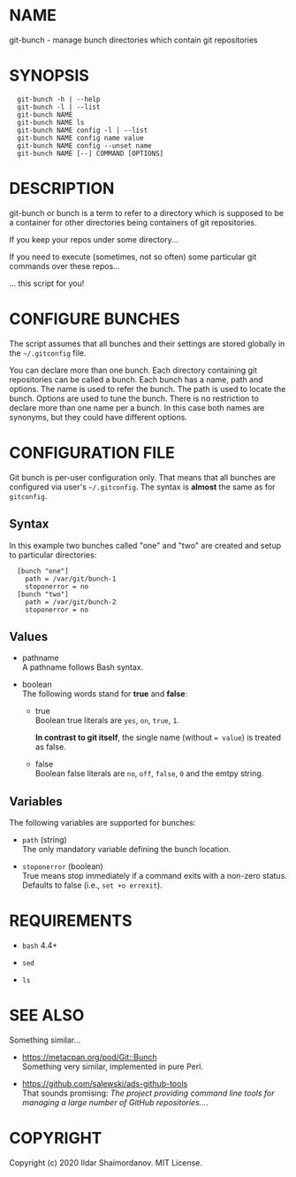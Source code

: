 # NAME

git-bunch - manage bunch directories which contain git repositories

# SYNOPSIS

``` 
  git-bunch -h | --help
  git-bunch -l | --list
  git-bunch NAME
  git-bunch NAME ls
  git-bunch NAME config -l | --list
  git-bunch NAME config name value
  git-bunch NAME config --unset name
  git-bunch NAME [--] COMMAND [OPTIONS]
```

# DESCRIPTION

git-bunch or bunch is a term to refer to a directory which is supposed
to be a container for other directories being containers of git
repositories.

If you keep your repos under some directory...

If you need to execute (sometimes, not so often) some particular git
commands over these repos...

... this script for you\!

# CONFIGURE BUNCHES

The script assumes that all bunches and their settings are stored
globally in the `~/.gitconfig` file.

You can declare more than one bunch. Each directory containing git
repositories can be called a bunch. Each bunch has a name, path and
options. The name is used to refer the bunch. The path is used to locate
the bunch. Options are used to tune the bunch. There is no restriction
to declare more than one name per a bunch. In this case both names are
synonyms, but they could have different options.

# CONFIGURATION FILE

Git bunch is per-user configuration only. That means that all bunches
are configured via user's `~/.gitconfig`. The syntax is **almost** the
same as for `gitconfig`.

## Syntax

In this example two bunches called "one" and "two" are created and setup
to particular directories:

``` 
  [bunch "one"]
    path = /var/git/bunch-1
    stoponerror = no
  [bunch "two"]
    path = /var/git/bunch-2
    stoponerror = no
```

## Values

  - pathname  
    A pathname follows Bash syntax.

  - boolean  
    The following words stand for **true** and **false**:
    
      - true  
        Boolean true literals are `yes`, `on`, `true`, `1`.
        
        **In contrast to git itself**, the single name (without `=
        value`) is treated as false.
    
      - false  
        Boolean false literals are `no`, `off`, `false`, `0` and the
        emtpy string.

## Variables

The following variables are supported for bunches:

  - `path` (string)  
    The only mandatory variable defining the bunch location.

  - `stoponerror` (boolean)  
    True means stop immediately if a command exits with a non-zero
    status. Defaults to false (i.e., `set +o errexit`).

# REQUIREMENTS

  - `bash` 4.4+

  - `sed`

  - `ls`

# SEE ALSO

Something similar...

  - https://metacpan.org/pod/Git::Bunch  
    Something very similar, implemented in pure Perl.

  - https://github.com/salewski/ads-github-tools  
    That sounds promising: *The project providing command line tools for
    managing a large number of GitHub repositories...*.

# COPYRIGHT

Copyright (c) 2020 Ildar Shaimordanov. MIT License.
